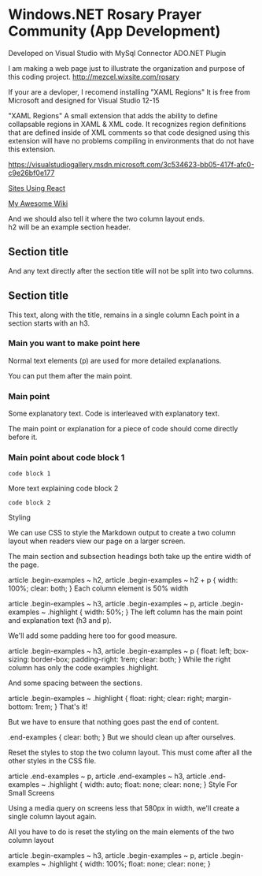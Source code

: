 # Windows.NET Rosary Prayer Community (App Development)

Developed on Visual Studio with MySql Connector ADO.NET Plugin

I am making a web page just to illustrate the organization and purpose of this coding project.
http://mezcel.wixsite.com/rosary

If your are a devloper, I recomend installing "XAML Regions" It is free from Microsoft and designed for Visual Studio 12-15 

"XAML Regions"
A small extension that adds the ability to define collapsable regions in XAML & XML code. It recognizes region definitions that are defined inside of XML comments so that code designed using this extension will have no problems compiling in environments that do not have this extension.

https://visualstudiogallery.msdn.microsoft.com/3c534623-bb05-417f-afc0-c9e26bf0e177


[Sites Using React](https://github.com/mezcel/rosary/wiki)

[My Awesome Wiki](https://github.com/mezcel/rosary/wiki)


<div class="begin-examples"></div>
And we should also tell it where the two column layout ends.

<div class="end-examples"></div>
h2 will be an example section header.

## Section title
And any text directly after the section title will not be split into two columns.

## Section title
This text, along with the title, remains in a single column
Each point in a section starts with an h3.

### Main you want to make point here
Normal text elements (p) are used for more detailed explanations.

You can put them after the main point.

### Main point
Some explanatory text.
Code is interleaved with explanatory text.

The main point or explanation for a piece of code should come directly before it.

### Main point about code block 1

```
code block 1
```

More text explaining code block 2

```
code block 2
```
Styling

We can use CSS to style the Markdown output to create a two column layout when readers view our page on a larger screen.

The main section and subsection headings both take up the entire width of the page.

article .begin-examples ~ h2,
article .begin-examples ~ h2 + p {
    width: 100%;
    clear: both;
}
Each column element is 50% width

article .begin-examples ~ h3,
article .begin-examples ~ p,
article .begin-examples ~ .highlight {
    width: 50%;
}
The left column has the main point and explanation text (h3 and p).

We'll add some padding here too for good measure.

article .begin-examples ~ h3,
article .begin-examples ~ p {
    float: left;
    box-sizing: border-box;
    padding-right: 1rem;
    clear: both;
}
While the right column has only the code examples .highlight.

And some spacing between the sections.

article .begin-examples ~ .highlight {
    float: right;
    clear: right;
    margin-bottom: 1rem;
}
That's it!

But we have to ensure that nothing goes past the end of content.

.end-examples {
    clear: both;
}
But we should clean up after ourselves.

Reset the styles to stop the two column layout. This must come after all the other styles in the CSS file.

article .end-examples ~ p,
article .end-examples ~ h3,
article .end-examples ~ .highlight {
    width: auto;
    float: none;
    clear: none;
}
Style For Small Screens

Using a media query on screens less that 580px in width, we'll create a single column layout again.

All you have to do is reset the styling on the main elements of the two column layout

article .begin-examples ~ h3,
article .begin-examples ~ p,
article .begin-examples ~ .highlight {
    width: 100%;
    float: none;
    clear: none;
}
